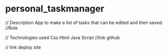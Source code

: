 # personal_taskmanager

// Description
App to make a list of tasks that can be edited and then saved.
//Role

// Technologies used 
Css 
Html
Java Script 
//link github

// link deploy site 